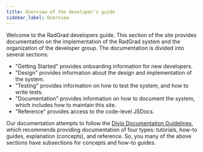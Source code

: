```yaml
---
title: Overview of the developer's guide
sidebar_label: Overview
---
```


Welcome to the RadGrad developers guide. This section of the site provides documentation on the implementation of the RadGrad system and the organization of the developer group.  The documentation is divided into several sections:

  * "Getting Started" provides onboarding information for new developers.
  * "Design" provides information about the design and implementation of the system.
  * "Testing" provides information on how to test the system, and how to write tests.
  * "Documentation" provides information on how to document the system, which includes how to maintain this site.
  * "Reference" provides access to the code-level JSDocs.

Our documentation attempts to follow the [Divio Documentation Guidelines](https://documentation.divio.com/structure/), which recommends providing documentation of four types: tutorials, how-to guides, explanation (concepts), and reference.  So, you many of the above sections have subsections for concepts and how-to guides.
